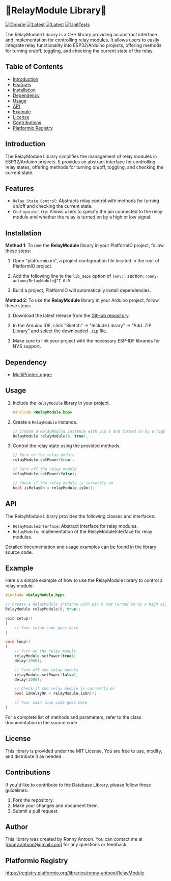 # 🌟RelayModule Library🌟

[![Donate](https://img.shields.io/badge/Donate-PayPal-green.svg)](https://www.paypal.com/donate/?hosted_button_id=BACPRJTAU4G4E)
[![Latest](https://img.shields.io/github/v/tag/ronny-antoon/RelayModule?color=red&label=last+release)](https://github.com/ronny-antoon/RelayModule/releases)
[![Latest](https://badges.registry.platformio.org/packages/ronny-antoon/library/RelayModule.svg)](https://registry.platformio.org/libraries/ronny-antoon/RelayModule)
[![UnitTests](https://github.com/ronny-antoon/RelayModule/actions/workflows/build-and-test-embeded.yaml/badge.svg)](https://github.com/ronny-antoon/RelayModule/actions/workflows/build-and-test-embeded.yaml)

The RelayModule Library is a C++ library providing an abstract interface and implementation for controlling relay modules. It allows users to easily integrate relay functionality into ESP32/Arduino projects, offering methods for turning on/off, toggling, and checking the current state of the relay.



## Table of Contents
- [Introduction](#introduction)
- [Features](#features)
- [Installation](#installation)
- [Dependency](#dependency)
- [Usage](#usage)
- [API](#API)
- [Example](#example)
- [License](#license)
- [Contributions](#contributions)
- [Platformio Registry](#platformio-registry)


## Introduction

The RelayModule Library simplifies the management of relay modules in ESP32/Arduino projects. It provides an abstract interface for controlling relay states, offering methods for turning on/off, toggling, and checking the current state.

## Features

- `Relay State Control`: Abstracts relay control with methods for turning on/off and checking the current state.
- `Configurability`: Allows users to specify the pin connected to the relay module and whether the relay is turned on by a high or low signal.


## Installation

**Method 1**:
To use the **RelayModule** library in your PlatformIO project, follow these steps:

1. Open "platformio.ini", a project configuration file located in the root of PlatformIO project.

2. Add the following line to the `lib_deps` option of `[env:]` section:
`ronny-antoon/RelayModule@^7.0.0`

3. Build a project, PlatformIO will automatically install dependencies.

**Method 2**:
To use the **RelayModule** library in your Arduino project, follow these steps:

1. Download the latest release from the [GitHub repository](https://github.com/ronny-antoon/RelayModule).

2. In the Arduino IDE, click "Sketch" -> "Include Library" -> "Add .ZIP Library" and select the downloaded `.zip` file.

3. Make sure to link your project with the necessary ESP-IDF libraries for NVS support.

## Dependency
- [MultiPrinterLogger](https://github.com/ronny-antoon/MultiPrinterLogger#readme)

## Usage

1. Include the `RelayModule` library in your project.
    ```cpp
    #include <RelayModule.hpp>
    ```

2. Create a `RelayModule` instance.
    ```cpp
    // Create a RelayModule instance with pin 6 and turned on by a high signal
    RelayModule relayModule(6, true);
    ```

3. Control the relay state using the provided methods.
    ```cpp
    // Turn on the relay module
    relayModule.setPower(true);

    // Turn off the relay module
    relayModule.setPower(false);

    // Check if the relay module is currently on
    bool isRelayOn = relayModule.isOn();
    ```


## API

The RelayModule Library provides the following classes and interfaces:
- `RelayModuleInterface`: Abstract interface for relay modules.
- `RelayModule`: Implementation of the RelayModuleInterface for relay modules.

Detailed documentation and usage examples can be found in the library source code.


## Example

Here's a simple example of how to use the RelayModule library to control a relay module:

```cpp
#include <RelayModule.hpp>

// Create a RelayModule instance with pin 6 and turned on by a high signal
RelayModule relayModule(6, true);

void setup()
{
    // Your setup code goes here
}

void loop()
{
    // Turn on the relay module
    relayModule.setPower(true);
    delay(1000);

    // Turn off the relay module
    relayModule.setPower(false);
    delay(1000);

    // Check if the relay module is currently on
    bool isRelayOn = relayModule.isOn();

    // Your main loop code goes here
}
```

For a complete list of methods and parameters, refer to the class documentation in the source code.

## License

This library is provided under the MIT License. You are free to use, modify, and distribute it as needed.

## Contributions

If you'd like to contribute to the Database Library, please follow these guidelines:
1. Fork the repository.
2. Make your changes and document them.
3. Submit a pull request.

## Author

This library was created by Ronny Antoon. You can contact me at [ronny.antoon@gmail.com] for any questions or feedback.

## Platformio Registry

https://registry.platformio.org/libraries/ronny-antoon/RelayModule
